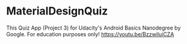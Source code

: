# MaterialDesignQuiz
This Quiz App (Project 3) for Udacity's Android Basics Nanodegree by Google. For education purposes only!
https://youtu.be/BzzwiluiCZA
